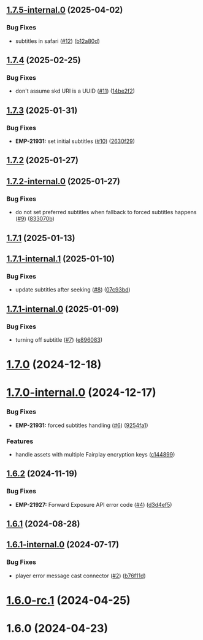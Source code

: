 ## [1.7.5-internal.0](https://github.com/ericssonbroadcastservices/javascript-player/compare/v1.7.4...v1.7.5-internal.0) (2025-04-02)


### Bug Fixes

* subtitles in safari ([#12](https://github.com/ericssonbroadcastservices/javascript-player/issues/12)) ([b12a80d](https://github.com/ericssonbroadcastservices/javascript-player/commit/b12a80d1ac9e0bb37264c10a7067851cd17f66d6))



## [1.7.4](https://github.com/ericssonbroadcastservices/javascript-player/compare/v1.7.3...v1.7.4) (2025-02-25)


### Bug Fixes

* don't assume skd URI is a UUID ([#11](https://github.com/ericssonbroadcastservices/javascript-player/issues/11)) ([14be2f2](https://github.com/ericssonbroadcastservices/javascript-player/commit/14be2f226ce45c2806017d5cd66e4230e7d9d257))



## [1.7.3](https://github.com/ericssonbroadcastservices/javascript-player/compare/v1.7.2...v1.7.3) (2025-01-31)


### Bug Fixes

* **EMP-21931:** set initial subtitles ([#10](https://github.com/ericssonbroadcastservices/javascript-player/issues/10)) ([2630f29](https://github.com/ericssonbroadcastservices/javascript-player/commit/2630f29095ad3ddcf2e2c6642139a0cd4e761f5c))



## [1.7.2](https://github.com/ericssonbroadcastservices/javascript-player/compare/v1.7.2-internal.0...v1.7.2) (2025-01-27)



## [1.7.2-internal.0](https://github.com/ericssonbroadcastservices/javascript-player/compare/v1.7.1...v1.7.2-internal.0) (2025-01-27)


### Bug Fixes

* do not set preferred subtitles when fallback to forced subtitles happens ([#9](https://github.com/ericssonbroadcastservices/javascript-player/issues/9)) ([833070b](https://github.com/ericssonbroadcastservices/javascript-player/commit/833070b0ab7f9ee1031e06d000826ed49b3641ba))



## [1.7.1](https://github.com/ericssonbroadcastservices/javascript-player/compare/v1.7.1-internal.1...v1.7.1) (2025-01-13)



## [1.7.1-internal.1](https://github.com/ericssonbroadcastservices/javascript-player/compare/v1.7.1-internal.0...v1.7.1-internal.1) (2025-01-10)


### Bug Fixes

* update subtitles after seeking ([#8](https://github.com/ericssonbroadcastservices/javascript-player/issues/8)) ([07c93bd](https://github.com/ericssonbroadcastservices/javascript-player/commit/07c93bd2214cfc3335371739177a21d0b9f5e06d))



## [1.7.1-internal.0](https://github.com/ericssonbroadcastservices/javascript-player/compare/v1.7.0...v1.7.1-internal.0) (2025-01-09)


### Bug Fixes

* turning off subtitle ([#7](https://github.com/ericssonbroadcastservices/javascript-player/issues/7)) ([e896083](https://github.com/ericssonbroadcastservices/javascript-player/commit/e89608387f3a089ee0b36171c33dc8576657abfb))



# [1.7.0](https://github.com/ericssonbroadcastservices/javascript-player/compare/v1.7.0-internal.0...v1.7.0) (2024-12-18)



# [1.7.0-internal.0](https://github.com/ericssonbroadcastservices/javascript-player/compare/v1.6.2...v1.7.0-internal.0) (2024-12-17)


### Bug Fixes

* **EMP-21931:** forced subtitles handling ([#6](https://github.com/ericssonbroadcastservices/javascript-player/issues/6)) ([9254fa1](https://github.com/ericssonbroadcastservices/javascript-player/commit/9254fa15f2c28ae4a01ee619038de9a8bd3b2441))


### Features

* handle assets with multiple Fairplay encryption keys ([c144899](https://github.com/ericssonbroadcastservices/javascript-player/commit/c144899fbadf06be802075b2004fd82b183fa285))



## [1.6.2](https://github.com/ericssonbroadcastservices/javascript-player/compare/v1.6.1...v1.6.2) (2024-11-19)


### Bug Fixes

* **EMP-21927:** Forward Exposure API error code ([#4](https://github.com/ericssonbroadcastservices/javascript-player/issues/4)) ([d3d4ef5](https://github.com/ericssonbroadcastservices/javascript-player/commit/d3d4ef544aa134e0693acff2177b047f09ec1ba6))



## [1.6.1](https://github.com/ericssonbroadcastservices/javascript-player/compare/v1.6.1-internal.0...v1.6.1) (2024-08-28)



## [1.6.1-internal.0](https://github.com/ericssonbroadcastservices/javascript-player/compare/v1.6.0-rc.1...v1.6.1-internal.0) (2024-07-17)


### Bug Fixes

* player error message cast connector ([#2](https://github.com/ericssonbroadcastservices/javascript-player/issues/2)) ([b76f11d](https://github.com/ericssonbroadcastservices/javascript-player/commit/b76f11de43cb9f8b42c3c6b6b8234f51590dcbfd))



# [1.6.0-rc.1](https://github.com/ericssonbroadcastservices/javascript-player/compare/v1.6.0...v1.6.0-rc.1) (2024-04-25)



# 1.6.0 (2024-04-23)



